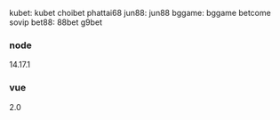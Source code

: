 kubet: kubet choibet phattai68
jun88: jun88
bggame: bggame betcome sovip 
bet88: 88bet g9bet
### node

14.17.1

### vue 

2.0